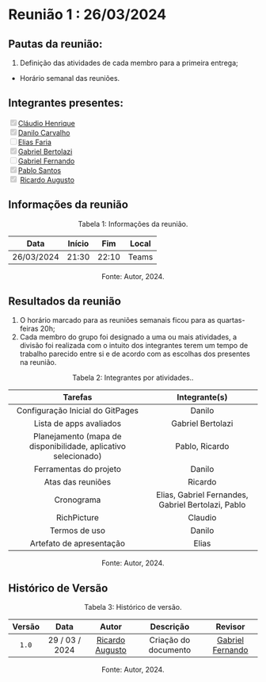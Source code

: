 # Reunião 1 : 26/03/2024

## Pautas da reunião:
1. Definição das atividades de cada membro para a primeira entrega;
- Horário semanal das reuniões.

## Integrantes presentes:

<label><input type="checkbox" checked disabled>[Cláudio Henrique][ClaudioGH]</label><br>
<label><input type="checkbox" checked disabled>[Danilo Carvalho][DaniloGH]</label><br>
<label><input type="checkbox" disabled>[Elias Faria][EliasGH]</label><br>
<label><input type="checkbox" checked disabled>[Gabriel Bertolazi][GabrielBGH]</label><br>
<label><input type="checkbox" disabled>[Gabriel Fernando][GabrielFGH]</label><br>
<label><input type="checkbox" checked disabled>[Pablo Santos][PabloGH]</label><br>
<label><input type="checkbox" checked disabled> [Ricardo Augusto][RicardoGH]</label><br>

## Informações da reunião

<div style="text-align: center">
<p> Tabela 1: Informações da reunião. </p>
</div>

| Data | Início | Fim | Local
|:-:|:-:|:-:|:-:|
| 26/03/2024 | 21:30 | 22:10 | Teams
<div style="text-align: center">
<p> Fonte: Autor, 2024. </p>
</div>

## Resultados da reunião
1. O horário marcado para as reuniões semanais ficou para as quartas-feiras 20h;
2. Cada membro do grupo foi designado a uma ou mais atividades, a divisão foi realizada com o intuito dos integrantes terem um tempo de trabalho parecido entre si e de acordo com as escolhas dos presentes na reunião.

<div style="text-align: center">
<p> Tabela 2: Integrantes por atividades.. </p>
</div>

| Tarefas | Integrante(s) |
|:-:|:-:|
|Configuração Inicial do GitPages | Danilo | 
|Lista de apps avaliados | Gabriel Bertolazi | 
| Planejamento (mapa de disponibilidade, aplicativo selecionado) | Pablo, Ricardo | 
| Ferramentas do projeto | Danilo | 
| Atas das reuniões | Ricardo | 
| Cronograma | Elias, Gabriel Fernandes, Gabriel Bertolazi, Pablo | 
| RichPicture | Claudio | 
| Termos de uso | Danilo | 
|Artefato de apresentação | Elias
<div style="text-align: center">
<p> Fonte: Autor, 2024. </p>
</div>

## Histórico de Versão

<div style="text-align: center">
<p> Tabela 3: Histórico de versão. </p>
</div>

| Versão | Data | Autor | Descrição | Revisor
|:-:|:-:|:-:|:-:|:-:|
|`1.0`| 29 / 03 / 2024 | [Ricardo Augusto][RicardoGH] | Criação do documento | [Gabriel Fernando][GabrielFGH]
<div style="text-align: center">
<p> Fonte: Autor, 2024. </p>
</div>


[ClaudioGH]: https://github.com/claudiohsc
[DaniloGH]: https://github.com/Danilo-Carvalho-Antunes
[EliasGH]: https://github.com/EliasOliver21
[GabrielBGH]: https://github.com/Bertolazi
[GabrielFGH]: https://github.com/MMcLovin
[PabloGH]: https://github.com/pabloheika
[RicardoGH]: https://www.github.com/avmricardo